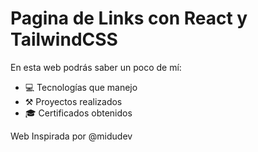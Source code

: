 # Pagina de Links con React y TailwindCSS

En esta web podrás saber un poco de mí:
- 💻 Tecnologías que manejo
- ⚒️ Proyectos realizados
- 🎓 Certificados obtenidos

Web Inspirada por @midudev
